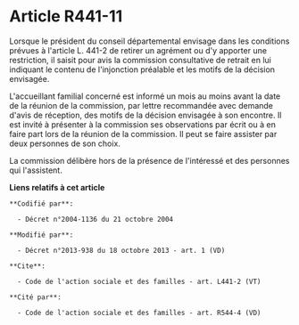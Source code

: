 # Article R441-11

Lorsque le président du conseil départemental envisage dans les conditions prévues à l'article L. 441-2 de retirer un
agrément ou d'y apporter une restriction, il saisit pour avis la commission consultative de retrait en lui indiquant le
contenu de l'injonction préalable et les motifs de la décision envisagée. 

L'accueillant familial concerné est informé un mois au moins avant la date de la réunion de la commission, par lettre
recommandée avec demande d'avis de réception, des motifs de la décision envisagée à son encontre. Il est invité à présenter à
la commission ses observations par écrit ou à en faire part lors de la réunion de la commission. Il peut se faire assister
par deux personnes de son choix. 

La commission délibère hors de la présence de l'intéressé et des personnes qui l'assistent.

**Liens relatifs à cet article**

	**Codifié par**:

	  - Décret n°2004-1136 du 21 octobre 2004

	**Modifié par**:

	  - Décret n°2013-938 du 18 octobre 2013 - art. 1 (VD)

	**Cite**:

	  - Code de l'action sociale et des familles - art. L441-2 (VT)

	**Cité par**:

	  - Code de l'action sociale et des familles - art. R544-4 (VD)
